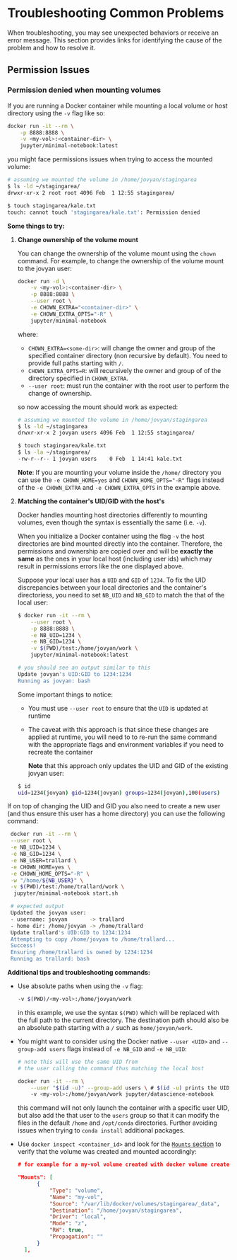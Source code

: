 # Troubleshooting Common Problems

When troubleshooting, you may see unexpected behaviors or receive an error message. This section provides links for identifying the cause of the problem and how to resolve it.

## Permission Issues

### Permission denied when mounting volumes

If you are running a Docker container while mounting a local volume or host directory using the `-v` flag like so:

```bash
docker run -it --rm \
    -p 8888:8888 \
    -v <my-vol>:<container-dir> \
    jupyter/minimal-notebook:latest
```

you might face permissions issues when trying to access the mounted volume:

```bash
# assuming we mounted the volume in /home/jovyan/stagingarea
$ ls -ld ~/stagingarea/
drwxr-xr-x 2 root root 4096 Feb  1 12:55 stagingarea/

$ touch stagingarea/kale.txt
touch: cannot touch 'stagingarea/kale.txt': Permission denied
```

**Some things to try:**

1. **Change ownership of the volume mount**

   You can change the ownership of the volume mount using the `chown` command. For example, to change the ownership of the volume mount to the jovyan user:

   ```bash
   docker run -d \
       -v <my-vol>:<container-dir> \
       -p 8888:8888 \
       --user root \
       -e CHOWN_EXTRA="<container-dir>" \
       -e CHOWN_EXTRA_OPTS="-R" \
       jupyter/minimal-notebook
   ```

   where:

   - `CHOWN_EXTRA=<some-dir>`: will change the owner and group of the specified container directory (non recursive by default). You need to provide full paths starting with `/`.
   - `CHOWN_EXTRA_OPTS=R`: will recursively the owner and group of of the directory specified in `CHOWN_EXTRA`.
   - `--user root`: must run the container with the root user to perform the change of ownership.

   so now accessing the mount should work as expected:

   ```bash
   # assuming we mounted the volume in /home/jovyan/stagingarea
   $ ls -ld ~/stagingarea
   drwxr-xr-x 2 jovyan users 4096 Feb  1 12:55 stagingarea/

   $ touch stagingarea/kale.txt
   $ ls -la ~/stagingarea/
   -rw-r--r-- 1 jovyan users    0 Feb  1 14:41 kale.txt
   ```

   **Note**: If you are mounting your volume inside the `/home/` directory you can use the `-e CHOWN_HOME=yes` and `CHOWN_HOME_OPTS="-R"` flags instead of the
   `-e CHOWN_EXTRA` and `-e CHOWN_EXTRA_OPTS` in the example above.

2. **Matching the container's UID/GID with the host's**

   Docker handles mounting host directories differently to mounting volumes, even though the syntax is essentially the same (i.e. `-v`).

   When you initialize a Docker container using the flag `-v` the host directories are bind mounted directly into the container.
   Therefore, the permissions and ownership are copied over and will be **exactly the same** as the ones in your local host
   (including user ids) which may result in permissions errors like the one displayed above.

   Suppose your local user has a `UID` and `GID` of `1234`. To fix the UID discrepancies between your local directories and the container's
   directoriess, you need to set `NB_UID` and `NB_GID` to match the that of the local user:

   ```bash
   $ docker run -it --rm \
       --user root \
       -p 8888:8888 \
       -e NB_UID=1234 \
       -e NB_GID=1234 \
       -v $(PWD)/test:/home/jovyan/work \
       jupyter/minimal-notebook:latest

   # you should see an output similar to this
   Update jovyan's UID:GID to 1234:1234
   Running as jovyan: bash
   ```

   Some important things to notice:

   - You must use `--user root` to ensure that the `UID` is updated at runtime
   - The caveat with this approach is that since these changes are applied at runtime, you will need to to re-run the same command
     with the appropriate flags and environment variables if you need to recreate the container

     **Note** that this approach only updates the UID and GID of the existing jovyan user:

   ```bash
   $ id
   uid=1234(jovyan) gid=1234(jovyan) groups=1234(jovyan),100(users)
   ```

If on top of changing the UID and GID you also need to create a new user (and thus ensure this user has a home directory) you can use the following command:

```bash
 docker run -it --rm \
 --user root \
 -e NB_UID=1234 \
 -e NB_GID=1234 \
 -e NB_USER=trallard \
 -e CHOWN_HOME=yes \
 -e CHOWN_HOME_OPTS="-R" \
 -w "/home/${NB_USER}" \
 -v $(PWD)/test:/home/trallard/work \
  jupyter/minimal-notebook start.sh

 # expected output
 Updated the jovyan user:
 - username: jovyan       -> trallard
 - home dir: /home/jovyan -> /home/trallard
 Update trallard's UID:GID to 1234:1234
 Attempting to copy /home/jovyan to /home/trallard...
 Success!
 Ensuring /home/trallard is owned by 1234:1234
 Running as trallard: bash
```

**Additional tips and troubleshooting commands:**

- Use absolute paths when using the `-v` flag:

  ```bash
  -v $(PWD)/<my-vol>:/home/jovyan/work
  ```

  in this example, we use the syntax `$(PWD)` which will be replaced with the full path to the current directory. The destination path should also be an absolute path starting with a `/` such as `home/jovyan/work`.

- You might want to consider using the Docker native `--user <UID>` and `--group-add users` flags instead of `-e NB_GID` and `-e NB_UID`:

  ```bash
  # note this will use the same UID from
  # the user calling the command thus matching the local host

  docker run -it --rm \
      --user "$(id -u)" --group-add users \ # $(id -u) prints the UID of the user that called docker run
      -v <my-vol>:/home/jovyan/work jupyter/datascience-notebook
  ```

  this command will not only launch the container with a specific user UID, but also add the that user to the `users` group so that it can modify the files in the default `/home` and `/opt/conda` directories.
  Further avoiding issues when trying to `conda install` additional packages.

- Use `docker inspect <container_id>` and look for the [`Mounts` section](https://docs.docker.com/storage/volumes/#start-a-container-with-a-volume) to verify that the volume was created and mounted accordingly:

  ```json
  # for example for a my-vol volume created with docker volume create <my-vol>

  "Mounts": [
        {
            "Type": "volume",
            "Name": "my-vol",
            "Source": "/var/lib/docker/volumes/stagingarea/_data",
            "Destination": "/home/jovyan/stagingarea",
            "Driver": "local",
            "Mode": "z",
            "RW": true,
            "Propagation": ""
        }
    ],
  ```

<!-- When you chown a file to a particular user/group using the username or group name, chown will look in /etc/passwd for the username and /etc/group for the group to attempt to map the name to an ID. If the username / group name doesn't exist in those files, chown will fail.

docker run -it --rm \
  -p 8888:8888 \
  -v ~/Users/tania/docker-test:/home/jovyan/work jupyter/base-notebook \

  docker run -d \
  -p 8888:8888 \
  --name stagingtest \
  -v jupyter-staging:/home/jovyan/work \
  jupyter/base-notebook  -->
